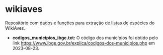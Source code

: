 # wikiaves
Repositório com dados e funções para extração de listas de espécies do WikiAves.

* **codigos_municipios_ibge.txt:** O código dos municípios foi obtido pelo link https://www.ibge.gov.br/explica/codigos-dos-municipios.php em 2023-08-23.
